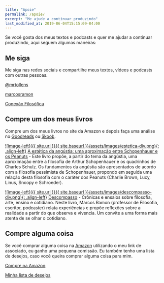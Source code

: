 ```yaml
---
title: "Apoie"
permalink: /apoie/
excerpt: "Me ajude a continuar produzindo"
last_modified_at: 2019-06-04T15:15:09-04:00
---
```


Se você gosta dos meus textos e podcasts e quer me ajudar a continuar produzindo, aqui seguem algumas maneiras:

## Me siga

Me siga nas redes sociais e compartilhe meus textos, vídeos e podcasts com outras pessoas.

<a href="https://twitter.com/mrtollens" alt="@mrtollens" target="_blank" class="btn btn--primary"><i class="fab fa-twitter"></i> @mrtollens</a>
 
<a href="https://www.goodreads.com/author/show/16012578.Marcos_Ramon" alt="goodreads" target="_blank" class="btn btn--primary"><i class="fab fa-goodreads-g"></i> marcosramon</a>

<a href="http://youtube.com/conexaofilosofica" alt="conexão filosófica" target="_blank" class="btn btn--primary"><i class="fab fa-youtube"></i> Conexão Filosófica</a>

## Compre um dos meus livros

Compre um dos meus livros no site da Amazon e depois faça uma análise no [Goodreads](https://www.goodreads.com/author/show/16012578.Marcos_Ramon) ou [Skoob](https://www.skoob.com.br/descompasso-841935ed847109.html).

<a href="https://amzn.to/2XAkrWF" target="_blank">![image-left]({{ site.url }}{{ site.baseurl }}/assets/images/estetica-div.png){: .align-left}</a> [A estética da angústia: uma aproximação entre Schopenhauer e os Peanuts](https://amzn.to/2XAkrWF) - Este livro propõe, a partir do tema da angústia, uma aproximação entre a filosofia de Arthur Schopenhauer e os quadrinhos de Charles Schulz. Os fundamentos da angústia são apresentados de acordo com a filosofia pessimista de Schopenhauer, propondo em seguida uma relação desta filosofia com o caráter dos Peanuts (Charlie Brown, Lucy, Linus, Snoopy e Schroeder).

<a href="https://amzn.to/2XvjDlH" target="_blank">![image-left]({{ site.url }}{{ site.baseurl }}/assets/images/descompasso-div.png){: .align-left}</a> [Descompasso](https://amzn.to/2XvjDlH) - Crônicas e ensaios sobre filosofia, arte, ensino e cotidiano. Neste livro, Marcos Ramon (professor de Filosofia, escritor, podcaster) relata experiências e propõe reflexões sobre a realidade a partir do que observa e vivencia. Um convite a uma forma mais atenta de se olhar o cotidiano.

## Compre alguma coisa

Se você comprar alguma coisa na [Amazon](https://www.amazon.com.br/?&_encoding=UTF8&tag=marcramo-20&linkCode=ur2&linkId=aad24eb81b50d91ca9706a1565e538a2&camp=1789&creative=9325) utilizando o meu link de associado, eu ganho uma pequena comissão. Eu também tenho uma lista de desejos, caso você queira comprar alguma coisa para mim. 

<a href="https://www.amazon.com.br/?&_encoding=UTF8&tag=marcramo-20&linkCode=ur2&linkId=aad24eb81b50d91ca9706a1565e538a2&camp=1789&creative=9325" onclick="ga(&quot;send&quot;,&quot;event&quot;,&quot;link&quot;,&quot;click&quot;,&quot;Shop Amazon&quot;)" class="btn btn--primary"><i class="fab fa-amazon"></i> Compre na Amazon </a> 

<a href="https://amzn.to/2DnqGW4" onclick="ga(&quot;send&quot;,&quot;event&quot;,&quot;link&quot;,&quot;click&quot;,&quot;Amazon Wish List&quot;)" class="btn btn--primary"><i class="fab fa-amazon"></i> Minha lista de desejos</a>
